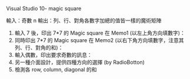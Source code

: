 Visual Studio 10- magic square

輸入：奇數 n 
輸出：列、行、對角各數字加總的值皆一樣的魔術矩陣
 
1) 輸入 7 後，印出 7*7 的 Magic square 在 Memo1 (以左上角方向填數字)：
2) 同時印出 7*7 的 Magic square 在 Memo2 (以右下角方向填數字，注意其列、行、對角的和)：
3) 輸入偶數，印出要求奇數的訊息：
4) 另一種介面設計，提供四種方向的選擇 (by RadioBotton)
5) 檢測各 row, column, diagonal 的和
